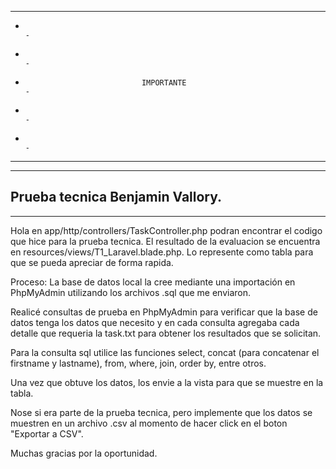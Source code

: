 ------------------------------------------------------------------------------
-                                                                            -
-                                                                            -
-                               IMPORTANTE                                   -
-                                                                            -
-                                                                            -
------------------------------------------------------------------------------

--------------------------------
Prueba tecnica Benjamin Vallory.
--------------------------------

--------------------------------
Hola en app/http/controllers/TaskController.php podran encontrar el codigo
que hice para la prueba tecnica. El resultado de la evaluacion se encuentra en
resources/views/T1_Laravel.blade.php. Lo represente como tabla para que se pueda
apreciar de forma rapida.

Proceso:
La base de datos local la cree mediante una importación en PhpMyAdmin
utilizando los archivos .sql que me enviaron.

Realicé consultas de prueba en PhpMyAdmin para verificar que la base de datos
tenga los datos que necesito y en cada consulta agregaba cada detalle que
requeria la task.txt para obtener los resultados que se solicitan.

Para la consulta sql utilice las funciones select, concat (para concatenar el firstname y lastname),
from, where, join, order by, entre otros.

Una vez que obtuve los datos, los envie a la vista para que se muestre en la tabla.

Nose si era parte de la prueba tecnica, pero implemente que los datos se muestren en un archivo .csv
al momento de hacer click en el boton "Exportar a CSV". 

Muchas gracias por la oportunidad.